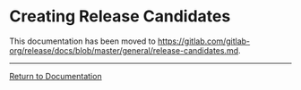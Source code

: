 # Creating Release Candidates

This documentation has been moved to <https://gitlab.com/gitlab-org/release/docs/blob/master/general/release-candidates.md>.

---

[Return to Documentation](../README.md#documentation)
